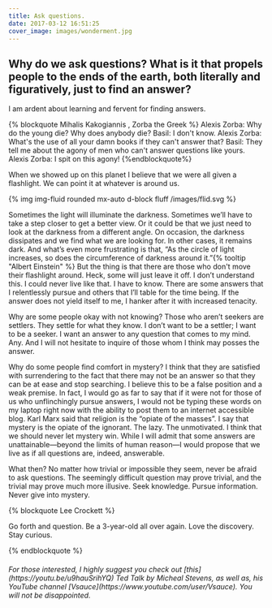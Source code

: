 ```yaml
---
title: Ask questions.
date: 2017-03-12 16:51:25
cover_image: images/wonderment.jpg
---
```


## Why do we ask questions? What is it that propels people to the ends of the earth, both literally and figuratively, just to find an answer?

I am ardent about learning and fervent for finding answers.

{% blockquote Mihalis Kakogiannis , Zorba the Greek %}
Alexis Zorba: Why do the young die? Why does anybody die?
Basil: I don't know.
Alexis Zorba: What's the use of all your damn books if they can't answer that?
Basil: They tell me about the agony of men who can't answer questions like yours.
Alexis Zorba: I spit on this agony!
{%endblockquote%}




When we showed up on this planet I believe that we were all given a flashlight. We can point it at whatever is around us.

{% img img-fluid rounded mx-auto d-block fluff /images/flid.svg %}


Sometimes the light will illuminate the darkness. Sometimes we’ll have to take a step closer to get a better view. Or it could be that we just need to look at the darkness from a different angle. On occasion, the darkness dissipates and we find what we are looking for. In other cases, it remains dark. And what’s even more frustrating is that, “As the circle of light increases, so does the circumference of darkness around it.”{% tooltip "Albert Einstein" %} But the thing is that there are those who don't move their flashlight around. Heck, some will just leave it off. I don’t understand this. I could never live like that. I have to know. There are some answers that I relentlessly pursue and others that I’ll table for the time being. If the answer does not yield itself to me, I hanker after it with increased tenacity.

<!--more-->

Why are some people okay with not knowing? Those who aren’t seekers are settlers. They settle for what they know. I don’t want to be a settler; I want to be a seeker. I want an answer to any question that comes to my mind. Any. And I will not hesitate to inquire of those whom I think may posses the answer.

Why do some people find comfort in mystery? I think that they are satisfied with surrendering to the fact that there may not be an answer so that they can be at ease and stop searching. I believe this to be a false position and a weak premise. In fact, I would go as far to say that if it were not for those of us who unflinchingly pursue answers, I would not be typing these words on my laptop right now with the ability to post them to an internet accessible blog. Karl Marx said that religion is the “opiate of the masses”. I say that mystery is the opiate of the ignorant. The lazy. The unmotivated. I think that we should never let mystery win. While I will admit that some answers are unattainable—beyond the limits of human reason—I would propose that we live as if all questions are, indeed, answerable.

What then? No matter how trivial or impossible they seem, never be afraid to ask questions. The seemingly difficult question may prove trivial, and the trivial may prove much more illusive. Seek knowledge. Pursue information. Never give into mystery.

{% blockquote Lee Crockett %}

Go forth and question. Be a 3-year-old all over again. Love the discovery. Stay curious.

{% endblockquote %}

<h6> For those interested, I highly suggest you check out [this](https://youtu.be/u9hauSrihYQ) Ted Talk by Micheal Stevens, as well as, his YouTube channel [Vsauce](https://www.youtube.com/user/Vsauce). You will not be disappointed. </h6>
